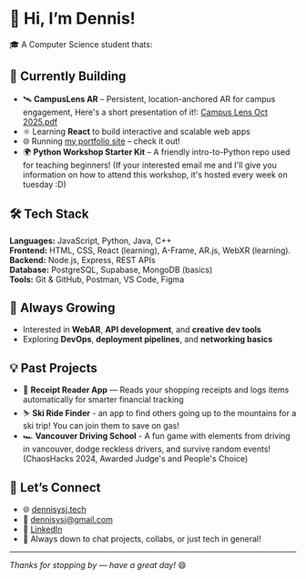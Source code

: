 # 👋 Hi, I’m Dennis!

🎓 A Computer Science student thats:
## 🚧 Currently Building
- 🛰️ **CampusLens AR** – Persistent, location-anchored AR for campus engagement, Here's a short presentation of it!: [Campus Lens Oct 2025.pdf](https://github.com/user-attachments/files/22784448/Campus.Lens.Oct.2025.pdf)
- ⚛️ Learning **React** to build interactive and scalable web apps
- 🌐 Running [my portfolio site](https://www.dennisysj.tech) – check it out!
- 🌍 **Python Workshop Starter Kit** – A friendly intro-to-Python repo used for teaching beginners! (If your interested email me and I'll give you information on how to attend this workshop, it's hosted every week on tuesday :D)

## 🛠️ Tech Stack
**Languages:** JavaScript, Python, Java, C++  
**Frontend:** HTML, CSS, React (learning), A-Frame, AR.js, WebXR (learning).
**Backend:** Node.js, Express, REST APIs  
**Database:** PostgreSQL, Supabase, MongoDB (basics)  
**Tools:** Git & GitHub, Postman, VS Code, Figma

## 🌱 Always Growing
- Interested in **WebAR**, **API development**, and **creative dev tools**
- Exploring **DevOps**, **deployment pipelines**, and **networking basics**

## 💡 Past Projects
- 📸 **Receipt Reader App** — Reads your shopping receipts and logs items automatically for smarter financial tracking
- ⛷️ **Ski Ride Finder** - an app to find others going up to the mountains for a ski trip! You can join them to save on gas!
- 🏎️ **Vancouver Driving School** - A fun game with elements from driving in vancouver, dodge reckless drivers, and survive random events! (ChaosHacks 2024, Awarded Judge's and People's Choice)

## 🤝 Let’s Connect
- 🌐 [dennisysj.tech](https://www.dennisysj.tech)
- 📧 dennisysj@gmail.com
- 💼 [LinkedIn](https://www.linkedin.com/in/dennisysj/)
- 🧠 Always down to chat projects, collabs, or just tech in general!
---

_Thanks for stopping by — have a great day!_ 😄
